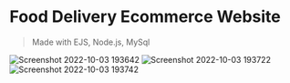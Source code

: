 # Food Delivery Ecommerce Website
> Made with EJS, Node.js, MySql

![Screenshot 2022-10-03 193642](https://user-images.githubusercontent.com/74784363/193989737-2085da09-7344-4043-9faa-01ef339b8738.png)
![Screenshot 2022-10-03 193722](https://user-images.githubusercontent.com/74784363/193989750-4a4a4213-ab99-4c84-96da-150e7d8a05fd.png)
![Screenshot 2022-10-03 193742](https://user-images.githubusercontent.com/74784363/193989755-63cc146e-4846-40f4-893c-09450da1c1ab.png)
